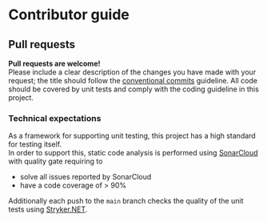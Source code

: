 # Contributor guide

## Pull requests

**Pull requests are welcome!**  
Please include a clear description of the changes you have made with your request; the title should follow
the [conventional commits](https://www.conventionalcommits.org/en/v1.0.0/) guideline.
All code should be covered by unit tests and comply with the coding guideline in this project.

### Technical expectations

As a framework for supporting unit testing, this project has a high standard for testing itself.  
In order to support this, static code analysis is performed
using [SonarCloud](https://sonarcloud.io/project/overview?id=aweXpect_aweXpect.Testably) with quality gate requiring to

- solve all issues reported by SonarCloud
- have a code coverage of > 90%

Additionally each push to the `main` branch checks the quality of the unit tests
using [Stryker.NET](https://stryker-mutator.io/docs/stryker-net/introduction/).
